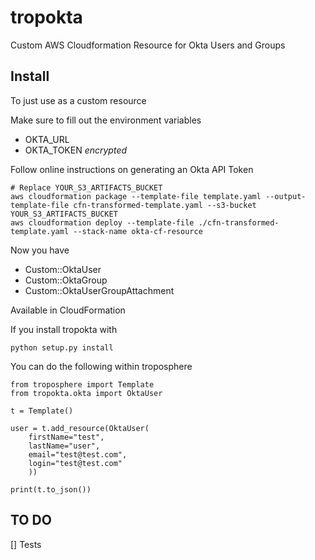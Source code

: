 # tropokta
Custom AWS Cloudformation Resource for Okta Users and Groups

Install
---
To just use as a custom resource

Make sure to fill out the environment variables
  * OKTA_URL
  * OKTA_TOKEN *encrypted*

Follow online instructions on generating an Okta API Token

```
# Replace YOUR_S3_ARTIFACTS_BUCKET
aws cloudformation package --template-file template.yaml --output-template-file cfn-transformed-template.yaml --s3-bucket YOUR_S3_ARTIFACTS_BUCKET
aws cloudformation deploy --template-file ./cfn-transformed-template.yaml --stack-name okta-cf-resource
```

Now you have
  * Custom::OktaUser
  * Custom::OktaGroup
  * Custom::OktaUserGroupAttachment

Available in CloudFormation

If you install tropokta with

```
python setup.py install
```

You can do the following within troposphere
```
from troposphere import Template
from tropokta.okta import OktaUser

t = Template()

user = t.add_resource(OktaUser(
    firstName="test",
    lastName="user",
    email="test@test.com",
    login="test@test.com"
    ))

print(t.to_json())
```

TO DO
---
[] Tests

